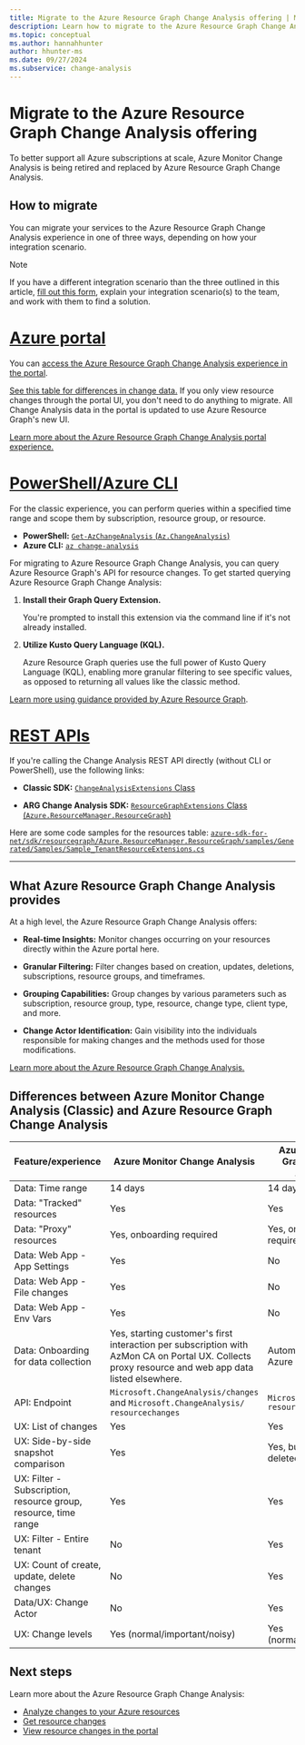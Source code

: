 ```yaml
---
title: Migrate to the Azure Resource Graph Change Analysis offering | Microsoft Docs
description: Learn how to migrate to the Azure Resource Graph Change Analysis and what it has to offer.
ms.topic: conceptual
ms.author: hannahhunter
author: hhunter-ms
ms.date: 09/27/2024
ms.subservice: change-analysis
---
```


# Migrate to the Azure Resource Graph Change Analysis offering

To better support all Azure subscriptions at scale, Azure Monitor Change Analysis is being retired and replaced by Azure Resource Graph Change Analysis. 

## How to migrate

You can migrate your services to the Azure Resource Graph Change Analysis experience in one of three ways, depending on how your integration scenario. 

> [!NOTE]
> If you have a different integration scenario than the three outlined in this article, [fill out this form](https://forms.office.com/r/JANQSpj0za), explain your integration scenario(s) to the team, and work with them to find a solution. 

# [Azure portal](#tab/portal)

You can [access the Azure Resource Graph Change Analysis experience in the portal](https://ms.portal.azure.com/#view/Microsoft_Azure_OneInventory/ResourceChangesOverview.ReactView). 

[See this table for differences in change data.](#differences-between-azure-monitor-change-analysis-classic-and-azure-resource-graph-change-analysis) If you only view resource changes through the portal UI, you don't need to do anything to migrate. All Change Analysis data in the portal is updated to use Azure Resource Graph's new UI.

[Learn more about the Azure Resource Graph Change Analysis portal experience.](/azure/governance/resource-graph/changes/view-resource-changes)

# [PowerShell/Azure CLI](#tab/powershell-cli)

For the classic experience, you can perform queries within a specified time range and scope them by subscription, resource group, or resource.

- **PowerShell:** [`Get-AzChangeAnalysis` (`Az.ChangeAnalysis`)](/powershell/module/az.changeanalysis/get-azchangeanalysis) 
- **Azure CLI:** [`az change-analysis`](/cli/azure/change-analysis)

For migrating to Azure Resource Graph Change Analysis, you can query Azure Resource Graph's API for resource changes. To get started querying Azure Resource Graph Change Analysis: 

1. **Install their Graph Query Extension.**  

   You're prompted to install this extension via the command line if it's not already installed. 

1. **Utilize Kusto Query Language (KQL).**  

   Azure Resource Graph queries use the full power of Kusto Query Language (KQL), enabling more granular filtering to see specific values, as opposed to returning all values like the classic method. 

[Learn more using guidance provided by Azure Resource Graph](/azure/governance/resource-graph/changes/get-resource-changes).

# [REST APIs](#tab/rest-apis)

If you're calling the Change Analysis REST API directly (without CLI or PowerShell), use the following links: 

- **Classic SDK:** [`ChangeAnalysisExtensions` Class](/dotnet/api/azure.resourcemanager.changeanalysis.changeanalysisextensions) 

- **ARG Change Analysis SDK:** [`ResourceGraphExtensions` Class (`Azure.ResourceManager.ResourceGraph`)](/dotnet/api/azure.resourcemanager.resourcegraph.resourcegraphextensions)

Here are some code samples for the resources table: 
[`azure-sdk-for-net/sdk/resourcegraph/Azure.ResourceManager.ResourceGraph/samples/Generated/Samples/Sample_TenantResourceExtensions.cs`](https://github.com/Azure/azure-sdk-for-net/blob/main/sdk/resourcegraph/Azure.ResourceManager.ResourceGraph/samples/Generated/Samples/Sample_TenantResourceExtensions.cs) 

---

## What Azure Resource Graph Change Analysis provides 

At a high level, the Azure Resource Graph Change Analysis offers: 

- **Real-time Insights:** Monitor changes occurring on your resources directly within the Azure portal here. 

- **Granular Filtering:** Filter changes based on creation, updates, deletions, subscriptions, resource groups, and timeframes. 

- **Grouping Capabilities:** Group changes by various parameters such as subscription, resource group, type, resource, change type, client type, and more. 

- **Change Actor Identification:** Gain visibility into the individuals responsible for making changes and the methods used for those modifications. 

[Learn more about the Azure Resource Graph Change Analysis.](/azure/governance/resource-graph/changes/resource-graph-changes)  

## Differences between Azure Monitor Change Analysis (Classic) and Azure Resource Graph Change Analysis

| Feature/experience | Azure Monitor Change Analysis | Azure Resource Graph Change Analysis | 
| ------------------ | ----------------------------- | --------------------------------------- |
| Data: Time range | 14 days | 14 days |
| Data: "Tracked" resources | Yes | Yes |
| Data: "Proxy" resources | Yes, onboarding required | Yes, onboarding required |
| Data: Web App - App Settings | Yes | No |
| Data: Web App - File changes | Yes | No |
| Data: Web App - Env Vars | Yes | No |
| Data: Onboarding for data collection | Yes, starting customer's first interaction per subscription with AzMon CA on Portal UX. Collects proxy resource and web app data listed elsewhere. | Automatic for all Azure customers |
| API: Endpoint | `Microsoft.ChangeAnalysis/changes` and `Microsoft.ChangeAnalysis/ resourcechanges` | `Microsoft.Resources/ resources` |
| UX: List of changes | Yes | Yes |
| UX: Side-by-side snapshot comparison | Yes | Yes, but not for deleted resources |
| UX: Filter - Subscription, resource group, resource, time range | Yes | Yes |
| UX: Filter - Entire tenant | No | Yes |
| UX: Count of create, update, delete changes | No | Yes |
| Data/UX: Change Actor | No | Yes |
| UX: Change levels | Yes (normal/important/noisy) | Yes (normal/important) |

## Next steps

Learn more about the Azure Resource Graph Change Analysis:
- [Analyze changes to your Azure resources](/azure/governance/resource-graph/changes/resource-graph-changes)
- [Get resource changes](/azure/governance/resource-graph/changes/get-resource-changes)
- [View resource changes in the portal](/azure/governance/resource-graph/changes/view-resource-changes)